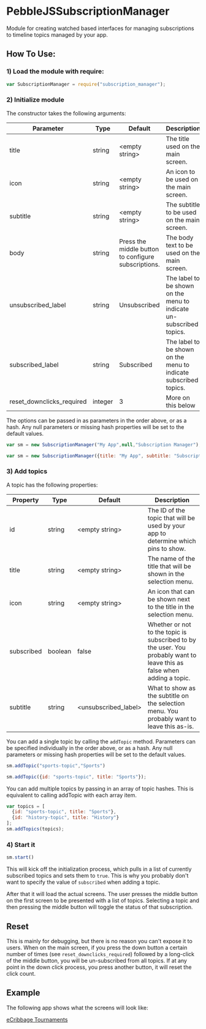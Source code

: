 # PebbleJSSubscriptionManager
Module for creating watched based interfaces for managing subscriptions to timeline topics managed by your app.

## How To Use:

### 1) Load the module with require:

```javascript
var SubscriptionManager = require("subscription_manager");
```

### 2) Initialize module

The constructor takes the following arguments:

Parameter | Type | Default | Description
--------- | ---- | ------- | -----------
title | string | &lt;empty string&gt; | The title used on the main screen.
icon | string | &lt;empty string&gt; | An icon to be used on the main screen.
subtitle | string | &lt;empty string&gt; | The subtitle to be used on the main screen.
body | string | Press the middle button to configure subscriptions. | The body text to be used on the main screen.
unsubscribed_label | string | Unsubscribed | The label to be shown on the menu to indicate un-subscribed topics.
subscribed_label | string | Subscribed | The label to be shown on the menu to indicate subscribed topics.
reset_downclicks_required | integer | 3 | More on this below

The options can be passed in as parameters in the order above, or as a hash. Any null parameters or missing hash properties will be set to the default values.

```javascript
var sm = new SubscriptionManager("My App",null,"Subscription Manager");
```
```javascript
var sm = new SubscriptionManager({title: "My App", subtitle: "Subscription Manager"});
```
### 3) Add topics

A topic has the following properties:

Property | Type | Default | Description
-------- | ---- | ------- | -----------
id | string | &lt;empty string&gt; | The ID of the topic that will be used by your app to determine which pins to show.
title | string | &lt;empty string&gt; | The name of the title that will be shown in the selection menu.
icon | string | &lt;empty string&gt; | An icon that can be shown next to the title in the selection menu.
subscribed | boolean | false | Whether or not to the topic is subscribed to by the user. You probably want to leave this as false when adding a topic.
subtitle | string | &lt;unsubscribed_label&gt; | What to show as the subtitle on the selection menu. You probably want to leave this as-is.

You can add a single topic by calling the `addTopic` method. Parameters can be specified individually in the order above, or as a hash. Any null parameters or missing hash properties will be set to the default values.

```javascript
sm.addTopic("sports-topic","Sports")
```
```javascript
sm.addTopic({id: "sports-topic", title: "Sports"});
```

You can add multiple topics by passing in an array of topic hashes. This is equivalent to calling addTopic with each array item.

```javascript
var topics = [
  {id: "sports-topic", title: "Sports"},
  {id: "history-topic", title: "History"}
];
sm.addTopics(topics);
```

### 4) Start it
```javascript
sm.start()
```

This will kick off the initialization process, which pulls in a list of currently subscribed topics and sets them to `true`. This is why you probably don't want to specify the value of `subscribed` when adding a topic.

After that it will load the actual screens. The user presses the middle button on the first screen to be presented with a list of topics. Selecting a topic and then pressing the middle button will toggle the status of that subscription.

## Reset
This is mainly for debugging, but there is no reason you can't expose it to users. When on the main screen, if you press the down button a certain number of times (see `reset_downclicks_required`) followed by a long-click of the middle button, you will be un-subscribed from all topics. If at any point in the down click process, you press another button, it will reset the click count. 

## Example
The following app shows what the screens will look like:

[eCribbage Tournaments](https://apps.getpebble.com/en_US/application/559dc7b7807f3e76f10000a4)